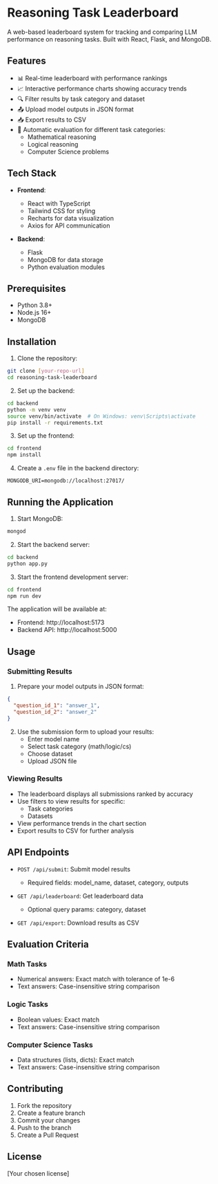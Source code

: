 # Reasoning Task Leaderboard

A web-based leaderboard system for tracking and comparing LLM performance on reasoning tasks. Built with React, Flask, and MongoDB.

## Features

- 📊 Real-time leaderboard with performance rankings
- 📈 Interactive performance charts showing accuracy trends
- 🔍 Filter results by task category and dataset
- 📤 Upload model outputs in JSON format
- 📥 Export results to CSV
- 🎯 Automatic evaluation for different task categories:
  - Mathematical reasoning
  - Logical reasoning
  - Computer Science problems

## Tech Stack

- **Frontend**:
  - React with TypeScript
  - Tailwind CSS for styling
  - Recharts for data visualization
  - Axios for API communication

- **Backend**:
  - Flask
  - MongoDB for data storage
  - Python evaluation modules

## Prerequisites

- Python 3.8+
- Node.js 16+
- MongoDB

## Installation

1. Clone the repository:
```bash
git clone [your-repo-url]
cd reasoning-task-leaderboard
```

2. Set up the backend:
```bash
cd backend
python -m venv venv
source venv/bin/activate  # On Windows: venv\Scripts\activate
pip install -r requirements.txt
```

3. Set up the frontend:
```bash
cd frontend
npm install
```

4. Create a `.env` file in the backend directory:
```
MONGODB_URI=mongodb://localhost:27017/
```

## Running the Application

1. Start MongoDB:
```bash
mongod
```

2. Start the backend server:
```bash
cd backend
python app.py
```

3. Start the frontend development server:
```bash
cd frontend
npm run dev
```

The application will be available at:
- Frontend: http://localhost:5173
- Backend API: http://localhost:5000

## Usage

### Submitting Results

1. Prepare your model outputs in JSON format:
```json
{
  "question_id_1": "answer_1",
  "question_id_2": "answer_2"
}
```

2. Use the submission form to upload your results:
   - Enter model name
   - Select task category (math/logic/cs)
   - Choose dataset
   - Upload JSON file

### Viewing Results

- The leaderboard displays all submissions ranked by accuracy
- Use filters to view results for specific:
  - Task categories
  - Datasets
- View performance trends in the chart section
- Export results to CSV for further analysis

## API Endpoints

- `POST /api/submit`: Submit model results
  - Required fields: model_name, dataset, category, outputs

- `GET /api/leaderboard`: Get leaderboard data
  - Optional query params: category, dataset

- `GET /api/export`: Download results as CSV

## Evaluation Criteria

### Math Tasks
- Numerical answers: Exact match with tolerance of 1e-6
- Text answers: Case-insensitive string comparison

### Logic Tasks
- Boolean values: Exact match
- Text answers: Case-insensitive string comparison

### Computer Science Tasks
- Data structures (lists, dicts): Exact match
- Text answers: Case-insensitive string comparison

## Contributing

1. Fork the repository
2. Create a feature branch
3. Commit your changes
4. Push to the branch
5. Create a Pull Request

## License

[Your chosen license]
